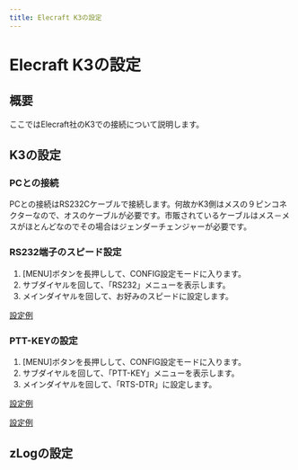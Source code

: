 ```yaml
---
title: Elecraft K3の設定
---
```


# Elecraft K3の設定

## 概要

ここではElecraft社のK3での接続について説明します。

## K3の設定

### PCとの接続

PCとの接続はRS232Cケーブルで接続します。何故かK3側はメスの９ピンコネクターなので、オスのケーブルが必要です。市販されているケーブルはメス－メスがほとんどなのでその場合はジェンダーチェンジャーが必要です。  

### RS232端子のスピード設定

1. \[MENU\]ボタンを長押しして、CONFIG設定モードに入ります。
2. サブダイヤルを回して、「RS232」メニューを表示します。
3. メインダイヤルを回して、お好みのスピードに設定します。

[設定例](https://github.com/nextzlog/use.zlog.org/blob/master/images/k3_config_rs232.png)

### PTT-KEYの設定

1. \[MENU\]ボタンを長押しして、CONFIG設定モードに入ります。
2. サブダイヤルを回して、「PTT-KEY」メニューを表示します。
3. メインダイヤルを回して、「RTS-DTR」に設定します。

[設定例](https://github.com/nextzlog/use.zlog.org/blob/master/images/k3_config_ptt-key_off-off.png)

[設定例](https://github.com/nextzlog/use.zlog.org/blob/master/images/k3_config_ptt-key_rts-dtr.png)

## zLogの設定



